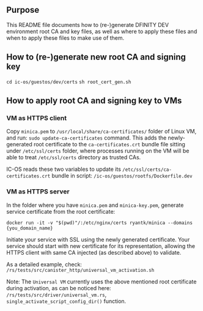 ## Purpose
This README file documents how to (re-)generate DFINITY DEV environment root CA and key files, as
well as where to apply these files and when to apply these files to make use of them.

## How to (re-)generate new root CA and signing key
`cd ic-os/guestos/dev/certs`
`sh root_cert_gen.sh`

## How to apply root CA and signing key to VMs
### VM as HTTPS client
Copy `minica.pem` to `/usr/local/share/ca-certificates/` folder of Linux VM, and run: 
`sudo update-ca-certificates` command. This adds the newly-generated root certificate 
to the `ca-certificates.crt` bundle file sitting under `/etc/ssl/certs` folder, where
processes running on the VM will be able to treat `/etc/ssl/certs` directory as trusted CAs.

IC-OS reads these two variables to update its `/etc/ssl/certs/ca-certificates.crt`
bundle in script: `/ic-os/guestos/rootfs/Dockerfile.dev`

### VM as HTTPS server
In the folder where you have `minica.pem` and `minica-key.pem`, generate service 
certificate from the root certificate:

`docker run -it -v "$(pwd)"/:/etc/nginx/certs ryantk/minica --domains {you_domain_name}`

Initiate your service with SSL using the newly generated certificate. Your service should
start with new certificate for its representation, allowing the HTTPS client with same CA
injected (as described above) to validate.

As a detailed example, check: `/rs/tests/src/canister_http/universal_vm_activation.sh`

Note: 
The `Universal VM` currently uses the above mentioned root certificate during activation,
as can be noticed here: `/rs/tests/src/driver/universal_vm.rs`, `single_activate_script_config_dir()`
function. 
